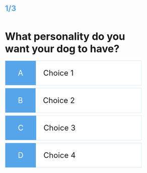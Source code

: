 
<head>
    <meta charset="UTF-8">
    <meta http-equiv="X-UA-Compatible" content="IE=edge">
    <meta name="viewport" content="width=device-width, initial-scale=1.0">
    <title>Dog Matcher Quiz</title>
</head>

<body>
    <div class="container">
        <div id="game" class="justify-center flex-column">
          <div id="hud">
            <div id="hud-item">
              <p class="hud-prefix">
              </p>
              <h1 class="hud-main-text" id="questionCounter">
              1/3
              </h1>
            </div>
          </div>
            <h2 id="question">What personality do you want your dog to have?</h2>
            <div class="choice-container">
                <small class="choice-prefix">A</small>
                <small class="choice-text" data-number="1">Choice 1</small>
            </div>
            <div class="choice-container">
                <small class="choice-prefix">B</small>
                <small class="choice-text" data-number="2">Choice 2</small>
            </div>
            <div class="choice-container">
                <small class="choice-prefix">C</small>
                <small class="choice-text" data-number="3">Choice 3</small>
            </div>
            <div class="choice-container">
                <small class="choice-prefix">D</small>
                <small class="choice-text" data-number="4">Choice 4</small>
            </div>
        </div>
    </div>
</body>



<style>

  .choice-container {
    display: flex;
    margin-bottom: 0.5rem;
    width: 100%;
    font-size: 1.8rem;
    border: 0.1rem solid rgb(86, 165, 235, 0.25);
    background-color: white;
  }

  .choice-container:hover {
    cursor: pointer;
    box-shadow: 0 0.4rem 1.4rem 0 rgba(86, 185, 235, 0.5);
    transform: translateY(-0.1rem);
    transition: transform 150ms;
  }

  .choice-prefix {
    padding: 1.5rem 2.5rem;
    background-color: #56a5eb;
    color: white;
  }

  .choice-text {
    padding: 1.5rem;
    width: 100%;
  }

  #hud {
    display: flex;
    justify-content: space-between;
  }

  .hud-prefix {
    text-align: center;
    font-size: 2rem;
  }

  .hud-main-text {
    text-align: center;
    margin: 10px 0px 10px;
  }

  #hud-item {
    display: flex;
    text-align: center;
  }

  #game {
    padding: .5rem 2.25rem;
  }

  #question {
    font-size: 2rem;
    margin: 30px 0px 18px;
  }

  h1,
  h2,
  h3,
  h4 {
  }

  h1 {
    font-size: 1.5rem;
    color: #56a5eb;
  }

  h1 > span {
    font-size: 1.5rem;
    font-weight: 500;
  }

  h2 {
    font-size: 4.2rem;
    font-weight: 700;
  }

  h3 {
    font-size: 2.8rem;
    font-weight: 500;
  }

</style>

<script>

  const question = document.getElementById('question');
  const choices = Array.from(document.getElementsByClassName('choice-text'));
  const progressText = document.getElementById('progressText');
  const scoreText = document.getElementById('score');
  const progressBarFull = document.getElementById('progressBarFull');
  const loader = document.getElementById('loader');
  const game = document.getElementById('game');
  const MAX_QUESTIONS = 10;
  const questionCounterText = document.getElementById('questionCounter');
  let currentQuestion = {};
  let acceptingAnswers = false;
  let score = 0;
  let questionCounter = 0;
  let availableQuestions = [];
  let questionTotal = 0

  let questions = [
    // Update MAX_QUESTIONS when adding more
      {
          question: "Pick one that you're most likely to do on a night out?",
          choice1: "Sit in bed",
          choice2: "Play video games",
      },
      {
          question: "What would your friends describe you as?",
          choice1: "Quiet",
          choice2: "Loyal",
          choice3: "Fun",
          choice4: "Energetic",
      },
      {
          question: "What is your favorite color from these options?",
          choice1: "Black",
          choice2: "Blue",
          choice3: "Green",
          choice4: "Pink",
      },
      {
          question: "Favorite beverage?",
          choice1: "Water",
          choice2: "Tea/coffee",
          choice3: "Juice",
          choice4: "Combination of multiple drinks",
      },
      {
          question: "I am very social",
          choice1: "Completely disagree",
          choice2: "Somewhat disagree",
          choice3: "Somewhat agree",
          choice4: "Completely agree",
      },
      {
          question: "How much free time do you spend pursuing hobbies/interests?",
          choice1: "A lot",
          choice2: "A little bit",
          choice3: "Whenever I can",
          choice4: "I'm too busy",
      },
      {
          question: "I can make a plan and stay calm under pressure",
          choice1: "Thinking under pressure is easy",
          choice2: "I can take care of myself at the very least",
          choice3: "I can think but not make a good plan",
          choice4: "I stress out",
      },
      {
          question: "You are very sentimental",
          choice1: "Completely agree",
          choice2: "Somewhat agree",
          choice3: "Somewhat disagree",
          choice4: "Completely disagree",
      },
      {
          question: "I am organized",
          choice1: "Completely agree",
          choice2: "Somewhat agree",
          choice3: "Somewhat disagree",
          choice4: "Completely disagree",
      },
      {
          question: "How do you feel during presentations?",
          choice1: "Nervous breakdown",
          choice2: "A little shy",
          choice3: "Stumbles a little bit but ends good",
          choice4: "Confident",
      }
  ];

  startGame = () => {
    questionCounter = 0;
    score = 0;
    availableQuestions = [...questions];
    console.log(availableQuestions)
    getNewQuestion();
  }; 

  getNewQuestion = () => {

    if (availableQuestions.length === 0 || questionCounter >= MAX_QUESTIONS) {
        return window.location.assign('/end.html');
    }
    questionCounter++;
    questionCounterText.innerText = `Question: ${questionCounter}/${MAX_QUESTIONS}`;
    const questionIndex = Math.floor(Math.random() * availableQuestions.length);
    currentQuestion = availableQuestions[questionIndex];
    question.innerHTML = currentQuestion.question;

    choices.forEach((choice) => {
        const number = choice.dataset["number"];
        choice.innerHTML = currentQuestion["choice" + number];
    });

    availableQuestions.splice(questionIndex, 1);

    acceptingAnswers = true;
  };

  choices.forEach((choice) => {
      choice.addEventListener('click', (e) => {
      
          if (!acceptingAnswers) return;

          acceptingAnswers = false;
          const selectedChoice = e.target;
          const selectedAnswer = selectedChoice.dataset['number'];
          let userAnswer = selectedChoice.dataset['number'];
          console.log(selectedAnswer);
          if (userAnswer == 1)  {
            questionTotal = questionTotal + 1
            console.log(questionTotal)
          }
          if (userAnswer == 2)  {
            questionTotal = questionTotal + 2
            console.log(questionTotal)
          }
          if (userAnswer == 3)  {
            questionTotal = questionTotal + 3
            console.log(questionTotal)
          }
          if (userAnswer == 4)  {
            questionTotal = questionTotal + 4
            console.log(questionTotal)
          }
          getNewQuestion(); 
    });
  });
   
  startGame();
  console.log(choices)

  fetch('https://fluffyfriendfinder.nighthawkcodingsociety.com/api/users/')
    .then((response) => response.json())
    .then((data) => console.log(data));

  
</script>